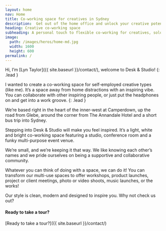 ```yaml
---
layout: home
nav: Home
title: Co-working space for creatives in Sydney
description:  Get out of the home office and unlock your creative potential. Co-working space from $75 per day plus studio/conference facilities. Phone (0438) 698 924.
heading: Creative co-working space
subheading: A personal touch to flexible co-working for creatives, solopreneurs and small business owners
image: 
  path: /images/heros/home-md.jpg
  width: 1600
  height: 600
permalink: /
---
```


Hi, I’m [Lyn Taylor]({{ site.baseurl }}/contact/), welcome to Desk & Studio!
{: .lead }

I wanted to create a co-working space for self-employed creative types (like me). It’s a space away from home distractions with an inspiring vibe. You can collaborate with other inspiring people, or just put the headphones on and get into a work groove.
{: .lead }

We’re based right in the heart of the inner-west at Camperdown, up the road from Glebe, around the corner from The Annandale Hotel and a short bus trip into Sydney.

Stepping into Desk & Studio will make you feel inspired. It’s a light, white and bright co-working space featuring a studio, conference room and a funky multi-purpose event venue.

We’re small, and we’re keeping it that way. We like knowing each other’s names and we pride ourselves on being a supportive and collaborative community.

Whatever you can think of doing with a space, we can do it! You can transform our multi-use spaces to offer workshops, product launches, project or client meetings, photo or video shoots, music launches, or the works! 

Our style is clean, modern and designed to inspire you. Why not check us out?

#### Ready to take a tour?

[Ready to take a tour?]({{ site.baseurl }}/contact/)
